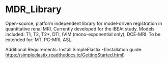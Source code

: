 # MDR_Library
 Open-source, platform independent library for model-driven registration in quantitative renal MRI.
 Currently developed for the iBEAt study. 
 Models included: T1, T2, T2*, DTI, IVIM (mono-exponential only), DCE-MRI.
 To be extended for: MT, PC-MRI, ASL.
 
 Additional Requirements:
 Install SimpleElastix -(Installation guide: https://simpleelastix.readthedocs.io/GettingStarted.html)
 
 

